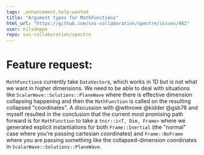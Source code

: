 ```yaml
---
tags: ,enhancement,help-wanted
title: "Argument types for MathFunctions"
html_url: "https://github.com/sxs-collaboration/spectre/issues/462"
user: nilsdeppe
repo: sxs-collaboration/spectre
---
```


# Feature request:

`MathFunction`s currently take `DataVector`s, which works in 1D but is not what we want in higher dimensions. We need to be able to deal with situations like `ScalarWave::Solutions::PlaneWave` where there is effective dimension collapsing happening and then the `MathFunction` is called on the resulting collapsed "coordinates". A discussion with @wthrowe @kidder @gsb76  and myself resulted in the conclusion that the current most promising path forward is for `MathFunction` to take a `tnsr::i<T, Dim, Frame>` where we generated explicit instantiations for both `Frame::Inertial` (the "normal" case where you're passing cartesian coordinates) and `Frame::NoFrame` where you are passing something like the collapsed-dimension coordinates in `ScalarWave::Solutions::PlaneWave`.